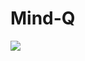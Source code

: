 # Mind-Q

<img src="https://github.com/dan-adekoya/spongebob-landingPage-concept/blob/master/assets/images/MIND_Q_DISPLAY.png">